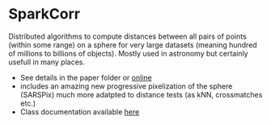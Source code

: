 # SparkCorr

Distributed algorithms to compute distances between all pairs of points (within some range) on a sphere for very large datasets (meaning hundred of millions to billions of objects). Mostly used in astronomy but certainly usefull in many places.
* See details in the paper folder or [online](https://arxiv.org/abs/2012.08455)
* includes an amazing new progressive pixelization of the sphere (SARSPix) much more adatpted to distance tests (as kNN, crossmatches etc.)
* Class documentation available [here](https://astrolabsoftware.github.io/SparkCorr/#package)
